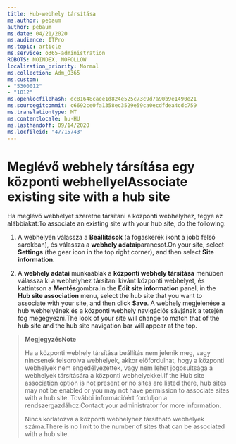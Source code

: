 ```yaml
---
title: Hub-webhely társítása
ms.author: pebaum
author: pebaum
ms.date: 04/21/2020
ms.audience: ITPro
ms.topic: article
ms.service: o365-administration
ROBOTS: NOINDEX, NOFOLLOW
localization_priority: Normal
ms.collection: Adm_O365
ms.custom:
- "5300012"
- "1012"
ms.openlocfilehash: dc81648caee1d824e525c73c9d7a90b9e1490e21
ms.sourcegitcommit: c6692ce0fa1358ec3529e59ca0ecdfdea4cdc759
ms.translationtype: MT
ms.contentlocale: hu-HU
ms.lasthandoff: 09/14/2020
ms.locfileid: "47715743"
---
```

# <a name="associate-existing-site-with-a-hub-site"></a><span data-ttu-id="46580-102">Meglévő webhely társítása egy központi webhellyel</span><span class="sxs-lookup"><span data-stu-id="46580-102">Associate existing site with a hub site</span></span>

<span data-ttu-id="46580-103">Ha meglévő webhelyet szeretne társítani a központi webhelyhez, tegye az alábbiakat:</span><span class="sxs-lookup"><span data-stu-id="46580-103">To associate an existing site with your hub site, do the following:</span></span>
  
1. <span data-ttu-id="46580-104">A webhelyén válassza a **Beállítások** (a fogaskerék ikont a jobb felső sarokban), és válassza a **webhely adatai**parancsot.</span><span class="sxs-lookup"><span data-stu-id="46580-104">On your site, select **Settings** (the gear icon in the top right corner), and then select **Site information**.</span></span>

2. <span data-ttu-id="46580-105">A **webhely adatai** munkaablak a **központi webhely társítása** menüben válassza ki a webhelyhez társítani kívánt központi webhelyet, és kattintson a **Mentés**gombra.</span><span class="sxs-lookup"><span data-stu-id="46580-105">In the **Edit site information** panel, in the **Hub site association** menu, select the hub site that you want to associate with your site, and then click **Save**.</span></span> <span data-ttu-id="46580-106">A webhely megjelenése a hub webhelyének és a központi webhely navigációs sávjának a tetején fog megegyezni.</span><span class="sxs-lookup"><span data-stu-id="46580-106">The look of your site will change to match that of the hub site and the hub site navigation bar will appear at the top.</span></span>

><span data-ttu-id="46580-107">**Megjegyzés**</span><span class="sxs-lookup"><span data-stu-id="46580-107">**Note**</span></span>
>
><span data-ttu-id="46580-108">Ha a központi webhely társítása beállítás nem jelenik meg, vagy nincsenek felsorolva webhelyek, akkor előfordulhat, hogy a központi webhelyek nem engedélyezettek, vagy nem lehet jogosultsága a webhelyek társítására a központi webhelyekkel.</span><span class="sxs-lookup"><span data-stu-id="46580-108">If the Hub site association option is not present or no sites are listed there, hub sites may not be enabled or you may not have permission to associate sites with a hub site.</span></span> <span data-ttu-id="46580-109">További információért forduljon a rendszergazdához.</span><span class="sxs-lookup"><span data-stu-id="46580-109">Contact your administrator for more information.</span></span>
>
><span data-ttu-id="46580-110">Nincs korlátozva a központi webhelyhez társítható webhelyek száma.</span><span class="sxs-lookup"><span data-stu-id="46580-110">There is no limit to the number of sites that can be associated with a hub site.</span></span>
  